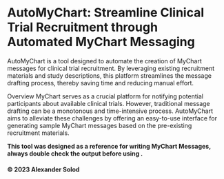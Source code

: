 # AutoMyChart: Streamline Clinical Trial Recruitment through Automated MyChart Messaging
AutoMyChart is a tool designed to automate the creation of MyChart messages for clinical trial recruitment. By leveraging existing recruitment materials and study descriptions, this platform streamlines the message drafting process, thereby saving time and reducing manual effort.

Overview
MyChart serves as a crucial platform for notifying potential participants about available clinical trials. However, traditional message drafting can be a monotonous and time-intensive process. AutoMyChart aims to alleviate these challenges by offering an easy-to-use interface for generating sample MyChart messages based on the pre-existing recruitment materials.

**This tool was designed as a reference for writing MyChart Messages, always double check the output before using .**
#### © 2023 Alexander Solod